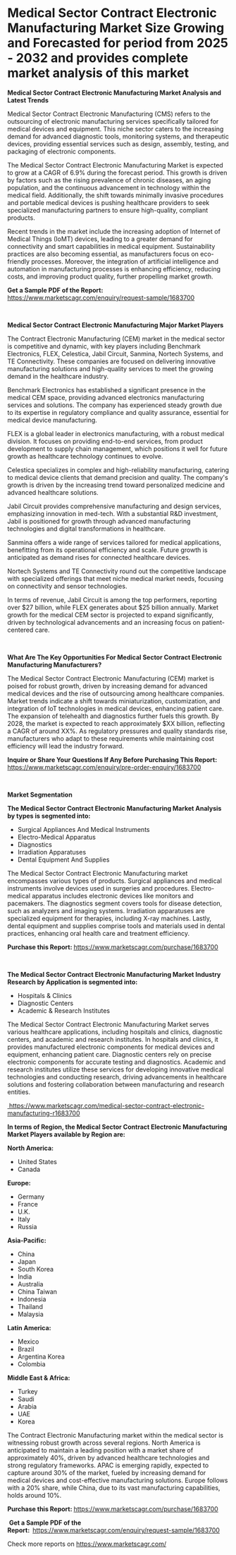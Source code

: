 <p><h1>Medical Sector Contract Electronic Manufacturing Market Size Growing and Forecasted for period from 2025 - 2032 and provides complete market analysis of this market</h1></p><p><strong>Medical Sector Contract Electronic Manufacturing Market Analysis and Latest Trends</strong></p>
<p><p>Medical Sector Contract Electronic Manufacturing (CMS) refers to the outsourcing of electronic manufacturing services specifically tailored for medical devices and equipment. This niche sector caters to the increasing demand for advanced diagnostic tools, monitoring systems, and therapeutic devices, providing essential services such as design, assembly, testing, and packaging of electronic components.</p><p>The Medical Sector Contract Electronic Manufacturing Market is expected to grow at a CAGR of 6.9% during the forecast period. This growth is driven by factors such as the rising prevalence of chronic diseases, an aging population, and the continuous advancement in technology within the medical field. Additionally, the shift towards minimally invasive procedures and portable medical devices is pushing healthcare providers to seek specialized manufacturing partners to ensure high-quality, compliant products.</p><p>Recent trends in the market include the increasing adoption of Internet of Medical Things (IoMT) devices, leading to a greater demand for connectivity and smart capabilities in medical equipment. Sustainability practices are also becoming essential, as manufacturers focus on eco-friendly processes. Moreover, the integration of artificial intelligence and automation in manufacturing processes is enhancing efficiency, reducing costs, and improving product quality, further propelling market growth.</p></p>
<p><strong>Get a Sample PDF of the Report:&nbsp;</strong> <a href="https://www.marketscagr.com/enquiry/request-sample/1683700?utm_campaign=3292&utm_medium=2&utm_source=Github&utm_content=ia&utm_term=26032025&utm_id=medical-sector-contract-electronic-manufacturing">https://www.marketscagr.com/enquiry/request-sample/1683700</a></p>
<p>&nbsp;</p>
<p><strong>Medical Sector Contract Electronic Manufacturing Major Market Players</strong></p>
<p><p>The Contract Electronic Manufacturing (CEM) market in the medical sector is competitive and dynamic, with key players including Benchmark Electronics, FLEX, Celestica, Jabil Circuit, Sanmina, Nortech Systems, and TE Connectivity. These companies are focused on delivering innovative manufacturing solutions and high-quality services to meet the growing demand in the healthcare industry.</p><p>Benchmark Electronics has established a significant presence in the medical CEM space, providing advanced electronics manufacturing services and solutions. The company has experienced steady growth due to its expertise in regulatory compliance and quality assurance, essential for medical device manufacturing.</p><p>FLEX is a global leader in electronics manufacturing, with a robust medical division. It focuses on providing end-to-end services, from product development to supply chain management, which positions it well for future growth as healthcare technology continues to evolve. </p><p>Celestica specializes in complex and high-reliability manufacturing, catering to medical device clients that demand precision and quality. The company's growth is driven by the increasing trend toward personalized medicine and advanced healthcare solutions.</p><p>Jabil Circuit provides comprehensive manufacturing and design services, emphasizing innovation in med-tech. With a substantial R&D investment, Jabil is positioned for growth through advanced manufacturing technologies and digital transformations in healthcare. </p><p>Sanmina offers a wide range of services tailored for medical applications, benefitting from its operational efficiency and scale. Future growth is anticipated as demand rises for connected healthcare devices.</p><p>Nortech Systems and TE Connectivity round out the competitive landscape with specialized offerings that meet niche medical market needs, focusing on connectivity and sensor technologies.</p><p>In terms of revenue, Jabil Circuit is among the top performers, reporting over $27 billion, while FLEX generates about $25 billion annually. Market growth for the medical CEM sector is projected to expand significantly, driven by technological advancements and an increasing focus on patient-centered care.</p></p>
<p>&nbsp;</p>
<p><strong>What Are The Key Opportunities For Medical Sector Contract Electronic Manufacturing Manufacturers?</strong></p>
<p><p>The Medical Sector Contract Electronic Manufacturing (CEM) market is poised for robust growth, driven by increasing demand for advanced medical devices and the rise of outsourcing among healthcare companies. Market trends indicate a shift towards miniaturization, customization, and integration of IoT technologies in medical devices, enhancing patient care. The expansion of telehealth and diagnostics further fuels this growth. By 2028, the market is expected to reach approximately $XX billion, reflecting a CAGR of around XX%. As regulatory pressures and quality standards rise, manufacturers who adapt to these requirements while maintaining cost efficiency will lead the industry forward.</p></p>
<p><strong>Inquire or Share Your Questions If Any Before Purchasing This Report:</strong> <a href="https://www.marketscagr.com/enquiry/pre-order-enquiry/1683700?utm_campaign=3292&utm_medium=2&utm_source=Github&utm_content=ia&utm_term=26032025&utm_id=medical-sector-contract-electronic-manufacturing">https://www.marketscagr.com/enquiry/pre-order-enquiry/1683700</a></p>
<p>&nbsp;</p>
<p><strong>Market Segmentation</strong></p>
<p><strong>The Medical Sector Contract Electronic Manufacturing Market Analysis by types is segmented into:</strong></p>
<p><ul><li>Surgical Appliances And Medical Instruments</li><li>Electro-Medical Apparatus</li><li>Diagnostics</li><li>Irradiation Apparatuses</li><li>Dental Equipment And Supplies</li></ul></p>
<p><p>The Medical Sector Contract Electronic Manufacturing market encompasses various types of products. Surgical appliances and medical instruments involve devices used in surgeries and procedures. Electro-medical apparatus includes electronic devices like monitors and pacemakers. The diagnostics segment covers tools for disease detection, such as analyzers and imaging systems. Irradiation apparatuses are specialized equipment for therapies, including X-ray machines. Lastly, dental equipment and supplies comprise tools and materials used in dental practices, enhancing oral health care and treatment efficiency.</p></p>
<p><strong>Purchase this Report:&nbsp;</strong><a href="https://www.marketscagr.com/purchase/1683700?utm_campaign=3292&utm_medium=2&utm_source=Github&utm_content=ia&utm_term=26032025&utm_id=medical-sector-contract-electronic-manufacturing">https://www.marketscagr.com/purchase/1683700</a></p>
<p>&nbsp;</p>
<p><strong>The Medical Sector Contract Electronic Manufacturing Market Industry Research by Application is segmented into:</strong></p>
<p><ul><li>Hospitals & Clinics</li><li>Diagnostic Centers</li><li>Academic & Research Institutes</li></ul></p>
<p><p>The Medical Sector Contract Electronic Manufacturing Market serves various healthcare applications, including hospitals and clinics, diagnostic centers, and academic and research institutes. In hospitals and clinics, it provides manufactured electronic components for medical devices and equipment, enhancing patient care. Diagnostic centers rely on precise electronic components for accurate testing and diagnostics. Academic and research institutes utilize these services for developing innovative medical technologies and conducting research, driving advancements in healthcare solutions and fostering collaboration between manufacturing and research entities.</p></p>
<p><a href="https://www.marketscagr.com/medical-sector-contract-electronic-manufacturing-r1683700?utm_campaign=3292&utm_medium=2&utm_source=Github&utm_content=ia&utm_term=26032025&utm_id=medical-sector-contract-electronic-manufacturing">&nbsp;https://www.marketscagr.com/medical-sector-contract-electronic-manufacturing-r1683700</a></p>
<p><strong>In terms of Region, the Medical Sector Contract Electronic Manufacturing Market Players available by Region are:</strong></p>
<p>
    <p> <strong> North America: </strong>
        <ul>
            <li>United States</li>
            <li>Canada</li>
        </ul>
        </p> 
    <p> <strong> Europe: </strong>
        <ul>
            <li>Germany</li>
            <li>France</li>
            <li>U.K.</li>
            <li>Italy</li>
            <li>Russia</li>
        </ul>
        </p> 
    <p> <strong> Asia-Pacific: </strong>
        <ul>
            <li>China</li>
            <li>Japan</li>
            <li>South Korea</li>
            <li>India</li>
            <li>Australia</li>
            <li>China Taiwan</li>
            <li>Indonesia</li>
            <li>Thailand</li>
            <li>Malaysia</li>
        </ul>
        </p> 
    <p> <strong> Latin America: </strong>
        <ul>
            <li>Mexico</li>
            <li>Brazil</li>
            <li>Argentina Korea</li>
            <li>Colombia</li>
        </ul>
        </p> 
    <p> <strong> Middle East & Africa: </strong>
        <ul>
            <li>Turkey</li>
            <li>Saudi</li>
            <li>Arabia</li>
            <li>UAE</li>
            <li>Korea</li>
        </ul>
    </p>
    </p>
<p><p>The Contract Electronic Manufacturing market within the medical sector is witnessing robust growth across several regions. North America is anticipated to maintain a leading position with a market share of approximately 40%, driven by advanced healthcare technologies and strong regulatory frameworks. APAC is emerging rapidly, expected to capture around 30% of the market, fueled by increasing demand for medical devices and cost-effective manufacturing solutions. Europe follows with a 20% share, while China, due to its vast manufacturing capabilities, holds around 10%.</p></p>
<p><strong>Purchase this Report: </strong><a href="https://www.marketscagr.com/purchase/1683700?utm_campaign=3292&utm_medium=2&utm_source=Github&utm_content=ia&utm_term=26032025&utm_id=medical-sector-contract-electronic-manufacturing">https://www.marketscagr.com/purchase/1683700</a></p>
<p>&nbsp;<strong>Get a Sample PDF of the Report:&nbsp;&nbsp;</strong><a href="https://www.marketscagr.com/enquiry/request-sample/1683700?utm_campaign=3292&utm_medium=2&utm_source=Github&utm_content=ia&utm_term=26032025&utm_id=medical-sector-contract-electronic-manufacturing">https://www.marketscagr.com/enquiry/request-sample/1683700</a></p>
<p><strong></strong></p>
<p>Check more reports on <a href="https://www.marketscagr.com/?utm_campaign=3292&utm_medium=2&utm_source=Github&utm_content=ia&utm_term=26032025&utm_id=medical-sector-contract-electronic-manufacturing">https://www.marketscagr.com/</a></p>
